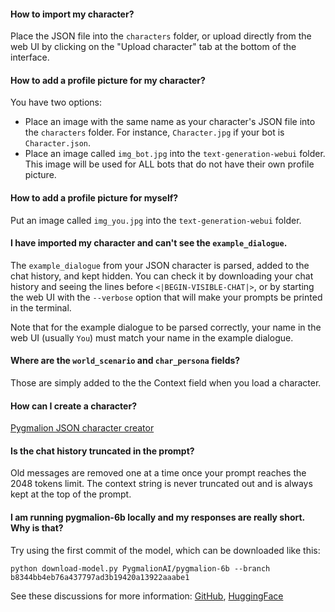 #### How to import my character?

Place the JSON file into the `characters` folder, or upload directly from the web UI by clicking on the "Upload character" tab at the bottom of the interface.

#### How to add a profile picture for my character?

You have two options:

* Place an image with the same name as your character's JSON file into the `characters` folder. For instance, `Character.jpg` if your bot is `Character.json`.
* Place an image called `img_bot.jpg` into the `text-generation-webui` folder. This image will be used for ALL bots that do not have their own profile picture. 

#### How to add a profile picture for myself?

Put an image called `img_you.jpg` into the `text-generation-webui` folder.

#### I have imported my character and can't see the `example_dialogue`.

The `example_dialogue` from your JSON character is parsed, added to the chat history, and kept hidden. You can check it by downloading your chat history and seeing the lines before `<|BEGIN-VISIBLE-CHAT|>`, or by starting the web UI with the `--verbose` option that will make your prompts be printed in the terminal.

Note that for the example dialogue to be parsed correctly, your name in the web UI (usually `You`) must match your name in the example dialogue.

#### Where are the `world_scenario` and `char_persona` fields?

Those are simply added to the the Context field when you load a character.

#### How can I create a character?

[Pygmalion JSON character creator](https://oobabooga.github.io/character-creator.html)

#### Is the chat history truncated in the prompt?

Old messages are removed one at a time once your prompt reaches the 2048 tokens limit. The context string is never truncated out and is always kept at the top of the prompt. 

#### I am running pygmalion-6b locally and my responses are really short. Why is that?

Try using the first commit of the model, which can be downloaded like this:

`python download-model.py PygmalionAI/pygmalion-6b --branch b8344bb4eb76a437797ad3b19420a13922aaabe1`

See these discussions for more information: [GitHub](https://github.com/oobabooga/text-generation-webui/issues/14), [HuggingFace](https://huggingface.co/PygmalionAI/pygmalion-6b/discussions/8#63d09347623a3d1d1174efa9)